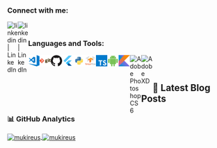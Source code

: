 ### Connect with me:

[<img align="left" alt="linkedin | LinkedIn" width="24px" src="https://cdn.jsdelivr.net/npm/simple-icons@v3/icons/linkedin.svg" />][linkedin]
[<img align="left" alt="linkedin | LinkedIn" width="24px" src="https://cdn.jsdelivr.net/npm/simple-icons@v3/icons/udemy.svg" />][linkedin]

<br />

### Languages and Tools:

<img align="left" alt="Visual Studio Code" width="26px" src="https://raw.githubusercontent.com/github/explore/80688e429a7d4ef2fca1e82350fe8e3517d3494d/topics/visual-studio-code/visual-studio-code.png" />
<img align="left" alt="Git" width="26px" src="https://raw.githubusercontent.com/github/explore/80688e429a7d4ef2fca1e82350fe8e3517d3494d/topics/git/git.png" />
<img align="left" alt="GitHub" width="26px" src="https://raw.githubusercontent.com/github/explore/78df643247d429f6cc873026c0622819ad797942/topics/github/github.png" />
<img align="left" alt="Flutter" width="26px" src="https://raw.githubusercontent.com/github/explore/cebd63002168a05a6a642f309227eefeccd92950/topics/flutter/flutter.png" />
<img align="left" alt="Python" width="26px" src="https://raw.githubusercontent.com/github/explore/cebd63002168a05a6a642f309227eefeccd92950/topics/python/python.png" />
<img align="left" alt="Tensorflow" width="26px" src="https://raw.githubusercontent.com/github/explore/cebd63002168a05a6a642f309227eefeccd92950/topics/tensorflow/tensorflow.png" />
<img align="left" alt="Typescript" width="26px" src="https://raw.githubusercontent.com/github/explore/cebd63002168a05a6a642f309227eefeccd92950/topics/typescript/typescript.png" />
<img align="left" alt="Android" width="26px" src="https://raw.githubusercontent.com/github/explore/80688e429a7d4ef2fca1e82350fe8e3517d3494d/topics/android/android.png" />
<img align="left" alt="Kotlin" width="26px" src="https://raw.githubusercontent.com/github/explore/80688e429a7d4ef2fca1e82350fe8e3517d3494d/topics/kotlin/kotlin.png" />
<img align="left" alt="Adobe Photoshop CS6" width="26px" src="https://upload.wikimedia.org/wikipedia/commons/thumb/a/af/Adobe_Photoshop_CC_icon.svg/616px-Adobe_Photoshop_CC_icon.svg.png" />
<img align="left" alt="Adobe XD" width="26px" src="https://upload.wikimedia.org/wikipedia/commons/thumb/c/c2/Adobe_XD_CC_icon.svg/1200px-Adobe_XD_CC_icon.svg.png" />

<br />
<br />

## 📕 Latest Blog Posts

<!-- BLOG-POST-LIST:START -->
<!-- BLOG-POST-LIST:END -->


[linkedin]: https://www.linkedin.com/in/berat-kurt-958b6a202/
[udemy]: https://www.udemy.com/user/berat-kurt-2/


### 📊 GitHub Analytics

<a href="https://github.com/zekkontro">
  <img height="180em" align="center" src="https://github-readme-stats.vercel.app/api?username=zekkontro&show_icons=true&locale=en&theme=algolia&include_all_commits=true&count_private=true" alt="mukireus"/>
  <img height="180em" align="center" src="https://github-readme-stats.vercel.app/api/top-langs?username=zekkontro&show_icons=true&locale=en&layout=compact&langs_count=8&theme=algolia" alt="mukireus"/>
</a>
